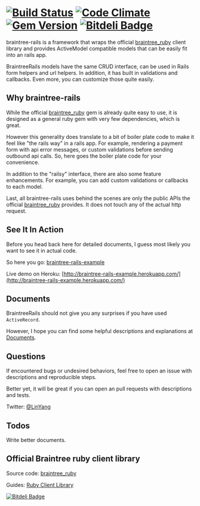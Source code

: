 # [![Build Status](https://secure.travis-ci.org/lyang/braintree-rails.png)](http://travis-ci.org/lyang/braintree-rails) [![Code Climate](https://codeclimate.com/github/lyang/braintree-rails.png)](https://codeclimate.com/github/lyang/braintree-rails) [![Gem Version](https://badge.fury.io/rb/braintree-rails.png)](http://badge.fury.io/rb/braintree-rails) [![Bitdeli Badge](https://d2weczhvl823v0.cloudfront.net/lyang/braintree-rails/trend.png)](https://bitdeli.com/free "Bitdeli Badge")
braintree-rails is a framework that wraps the official [braintree_ruby](https://github.com/braintree/braintree_ruby) client library and provides ActiveModel compatible models that can be easily fit into an rails app.

BraintreeRails models have the same CRUD interface, can be used in Rails form helpers and url helpers. In addition, it has built in validations and callbacks. Even more, you can customize those quite easily.

## Why braintree-rails
While the official [braintree_ruby](https://github.com/braintree/braintree_ruby) gem is already quite easy to use, it is designed as a general ruby gem with very few dependencies, which is great.

However this generality does translate to a bit of boiler plate code to make it feel like "the rails way" in a rails app. For example, rendering a payment form with api error messages, or custom validations before sending outbound api calls. So, here goes the boiler plate code for your convenience.

In addition to the "railsy" interface, there are also some feature enhancements. For example, you can add custom validations or callbacks to each model.

Last, all braintree-rails uses behind the scenes are only the public APIs the official [braintree_ruby](https://github.com/braintree/braintree_ruby) provides. It does not touch any of the actual http request.

## See It In Action
Before you head back here for detailed documents, I guess most likely you want to see it in actual code.

So here you go: [braintree-rails-example](https://github.com/lyang/braintree-rails-example)

Live demo on Heroku: [http://braintree-rails-example.herokuapp.com/](http://braintree-rails-example.herokuapp.com/)

## Documents
BraintreeRails should not give you any surprises if you have used `ActiveRecord`.

However, I hope you can find some helpful descriptions and explanations at [Documents](https://github.com/lyang/braintree-rails/wiki).

## Questions
If encountered bugs or undesired behaviors, feel free to open an issue with descriptions and reproducible steps.

Better yet, it will be great if you can open an pull requests with descriptions and tests.

Twitter: [@LinYang](https://twitter.com/LinYang)

## Todos
Write better documents.

## Official Braintree ruby client library
Source code: [braintree_ruby](https://github.com/braintree/braintree_ruby)

Guides: [Ruby Client Library](https://www.braintreepayments.com/docs/ruby)


[![Bitdeli Badge](https://d2weczhvl823v0.cloudfront.net/lyang/braintree-rails/trend.png)](https://bitdeli.com/free "Bitdeli Badge")

